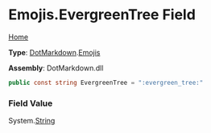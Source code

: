 # Emojis\.EvergreenTree Field

[Home](../../../README.md)

**Type**: [DotMarkdown](../../README.md)\.[Emojis](../README.md)

**Assembly**: DotMarkdown\.dll

```csharp
public const string EvergreenTree = ":evergreen_tree:"
```

### Field Value

System\.[String](https://docs.microsoft.com/en-us/dotnet/api/system.string)